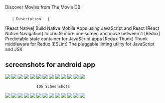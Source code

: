 
Discover Movies from The Movie DB

###
       | Description   |

 [React Native]   Build Native Mobile Apps using JavaScript and React
 [React Native Navigation] to create more one screen and move between it
 [Redux] Predictable state container for JavaScript apps
 [Redux Thunk] Thunk middleware for Redux 
 [ESLint] The pluggable linting utility for JavaScript and JSX 

## screenshots for android app 
![](screenshots/Screenshot_2020-08-29-14-39-18-34.png)
![](screenshots/Screenshot_2020-08-29-14-39-37-37.png)
![](screenshots/Screenshot_2020-08-29-14-39-42-12.png)
![](screenshots/Screenshot_2020-08-29-14-39-46-86.png)
![](screenshots/Screenshot_2020-08-29-14-40-03-37.png)
![](screenshots/Screenshot_2020-08-29-14-40-15-77.png)
![](screenshots/Screenshot_2020-08-29-14-40-25-90.png)
![](screenshots/Screenshot_2020-08-29-14-40-36-23.png)
![](screenshots/Screenshot_2020-08-29-14-40-47-76.png)
![](screenshots/Screenshot_2020-08-29-14-41-03-67.png)
![](screenshots/Screenshot_2020-08-29-14-41-11-43.png)
![](screenshots/Screenshot_2020-08-29-14-41-18-88.png)
![](screenshots/Screenshot_2020-08-29-14-41-25-94.png)


                  IOS Scheenshots
![](screenshots/ios_1.png)
![](screenshots/ios_2.png)
![](screenshots/ios_3.png)
![](screenshots/ios_4.png)
![](screenshots/ios_5.png)
![](screenshots/ios_6.png)
![](screenshots/ios_7.png)
![](screenshots/ios_8.png)
![](screenshots/ios_9.png)
![](screenshots/ios_10.png)
![](screenshots/ios_11.png)
![](screenshots/ios_12.png)
![](screenshots/ios_13.png)


